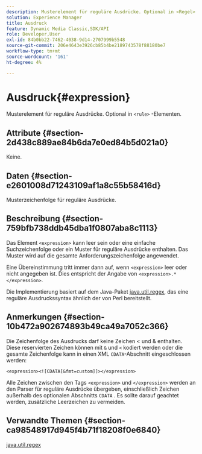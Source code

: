 ```yaml
---
description: Musterelement für reguläre Ausdrücke. Optional in <Regel> -Elementen.
solution: Experience Manager
title: Ausdruck
feature: Dynamic Media Classic,SDK/API
role: Developer,User
exl-id: 84b0bb22-7462-4038-9d14-2707999b5548
source-git-commit: 206e4643e3926cb85b4be2189743578f88180be7
workflow-type: tm+mt
source-wordcount: '161'
ht-degree: 4%

---
```


# Ausdruck{#expression}

Musterelement für reguläre Ausdrücke. Optional in `<rule>` -Elementen.

## Attribute {#section-2d438c889ae84b6da7e0ed84b5d021a0}

Keine.

## Daten {#section-e2601008d71243109af1a8c55b58416d}

Musterzeichenfolge für reguläre Ausdrücke.

## Beschreibung {#section-759bfb738ddb45dba1f0807aba8c1113}

Das Element `<expression>` kann leer sein oder eine einfache Suchzeichenfolge oder ein Muster für reguläre Ausdrücke enthalten. Das Muster wird auf die gesamte Anforderungszeichenfolge angewendet.

Eine Übereinstimmung tritt immer dann auf, wenn `<expression>` leer oder nicht angegeben ist. Dies entspricht der Angabe von `<expression>.*</expression>`.

Die Implementierung basiert auf dem Java-Paket [java.util.regex](https://www2.cs.duke.edu/csed/java/jdk1.4.2/docs/api/), das eine reguläre Ausdruckssyntax ähnlich der von Perl bereitstellt.

## Anmerkungen {#section-10b472a902674893b49ca49a7052c366}

Die Zeichenfolge des Ausdrucks darf keine Zeichen &lt; und &amp; enthalten. Diese reservierten Zeichen können mit `&` und `<` kodiert werden oder die gesamte Zeichenfolge kann in einen XML `CDATA`-Abschnitt eingeschlossen werden:

`<expression><![CDATA[&fmt=custom]]></expression>`

Alle Zeichen zwischen den Tags `<expression>` und `</expression>` werden an den Parser für reguläre Ausdrücke übergeben, einschließlich Zeichen außerhalb des optionalen Abschnitts `CDATA` . Es sollte darauf geachtet werden, zusätzliche Leerzeichen zu vermeiden.

## Verwandte Themen {#section-ca98548917d945f4b71f18208f0e6840}

[java.util.regex](https://www2.cs.duke.edu/csed/java/jdk1.4.2/docs/api/)
